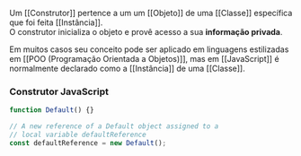 Um [[Construtor]] pertence a um um [[Objeto]] de uma [[Classe]] específica que foi feita [[Instância]].  
O construtor inicializa o objeto e provê acesso a sua **informação privada**.

Em muitos casos seu conceito pode ser aplicado em linguagens estilizadas em [[POO (Programação Orientada a Objetos)]], mas em [[JavaScript]] é normalmente declarado como a [[Instância]] de uma [[Classe]].

### Construtor JavaScript

```Javascript
function Default() {}

// A new reference of a Default object assigned to a
// local variable defaultReference
const defaultReference = new Default();

```
